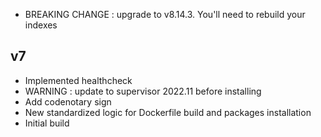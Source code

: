 - BREAKING CHANGE : upgrade to v8.14.3. You'll need to rebuild your indexes

## v7

- Implemented healthcheck
- WARNING : update to supervisor 2022.11 before installing
- Add codenotary sign
- New standardized logic for Dockerfile build and packages installation
- Initial build
